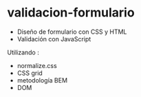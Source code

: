 # validacion-formulario
* Diseño de formulario con CSS y HTML
* Validación con JavaScript



Utilizando :

- normalize.css
- CSS grid
- metodología BEM
- DOM 
